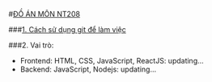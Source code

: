#[ĐỒ ÁN MÔN NT208](https://github.com/SPRINGPEACHVINH/NT208)


###[1. Cách sử dụng git để làm việc](https://viblo.asia/p/quy-trinh-lam-viec-chuan-chi-voi-git-eW65G10RZDO)

###2. Vai trò:
- Frontend: HTML, CSS, JavaScript, ReactJS: updating...
- Backend: JavaScript, Nodejs: updating...
